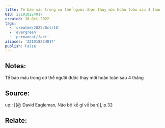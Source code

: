 ```yaml
---
title: Tế bào máu trong cơ thể người được thay mới hoàn toàn sau 4 tháng
UID: 221018224017
created: 18-Oct-2022
tags:
  - 'created/2022/Oct/18'
  - 'evergreen'
  - 'permanent/fact'
aliases: '221018224017'
publish: False
---
```

## Notes:
Tế bào máu trong cơ thể người được thay mới hoàn toàn sau 4 tháng

## Source:
up:: [[@ David Eagleman, Não bộ kể gì về bạn]], p.32

## Relate:
